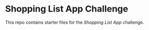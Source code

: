  # Shopping List App Challenge

This repo contains starter files for the *Shopping List App* challenge.
